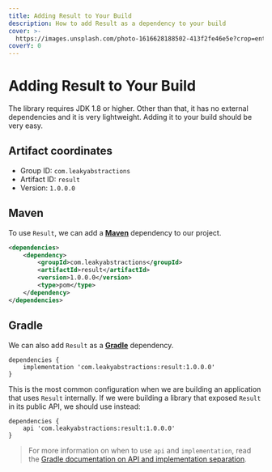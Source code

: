 ```yaml
---
title: Adding Result to Your Build
description: How to add Result as a dependency to your build
cover: >-
  https://images.unsplash.com/photo-1616628188502-413f2fe46e5e?crop=entropy&cs=srgb&fm=jpg&ixid=M3wxOTcwMjR8MHwxfHNlYXJjaHw1fHx0b29sJTIwaGFuZHxlbnwwfHx8fDE2ODUwMjA3MDh8MA&ixlib=rb-4.0.3&q=85
coverY: 0
---
```


# Adding Result to Your Build

The library requires JDK 1.8 or higher. Other than that, it has no external dependencies and it is very lightweight. Adding it to your build should be very easy.

## Artifact coordinates

* Group ID: `com.leakyabstractions`
* Artifact ID: `result`
* Version: `1.0.0.0`

## Maven

To use `Result`, we can add a [**Maven**](https://maven.apache.org/) dependency to our project.

```xml
<dependencies>
    <dependency>
        <groupId>com.leakyabstractions</groupId>
        <artifactId>result</artifactId>
        <version>1.0.0.0</version>
        <type>pom</type>
    </dependency>
</dependencies>
```

## Gradle

We can also add `Result` as a [**Gradle**](https://gradle.org/) dependency.

```
dependencies {
    implementation 'com.leakyabstractions:result:1.0.0.0'
}
```

This is the most common configuration when we are building an application that uses `Result` internally. If we were building a library that exposed `Result` in its public API, we should use instead:

```
dependencies {
    api 'com.leakyabstractions:result:1.0.0.0'
}
```

> For more information on when to use `api` and `implementation`, read the [Gradle documentation on API and implementation separation](https://docs.gradle.org/current/userguide/java\_library\_plugin.html#sec:java\_library\_separation).
